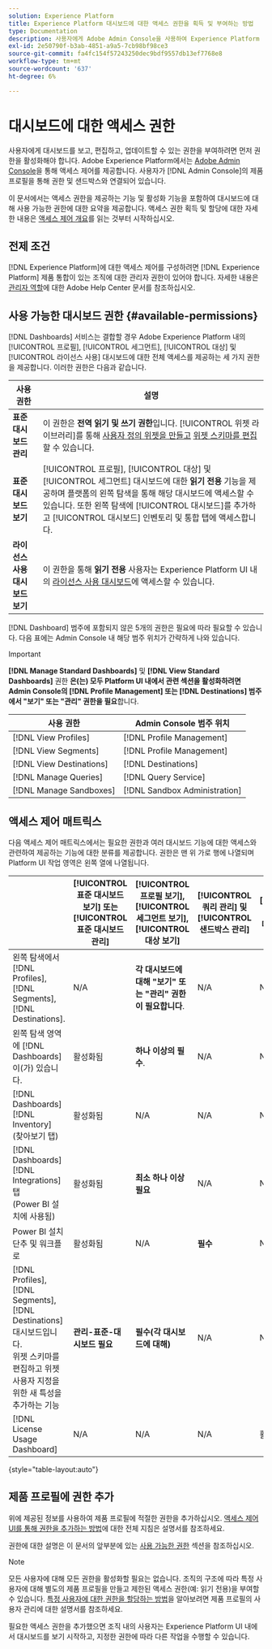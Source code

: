 ```yaml
---
solution: Experience Platform
title: Experience Platform 대시보드에 대한 액세스 권한을 획득 및 부여하는 방법
type: Documentation
description: 사용자에게 Adobe Admin Console을 사용하여 Experience Platform 대시보드를 보고, 편집하고, 업데이트할 수 있는 권한을 부여합니다.
exl-id: 2e50790f-b3ab-4851-a9a5-7cb98bf98ce3
source-git-commit: fa4fc154f57243250dec9bdf9557db13ef7768e8
workflow-type: tm+mt
source-wordcount: '637'
ht-degree: 6%

---
```


# 대시보드에 대한 액세스 권한

사용자에게 대시보드를 보고, 편집하고, 업데이트할 수 있는 권한을 부여하려면 먼저 권한을 활성화해야 합니다. Adobe Experience Platform에서는 [Adobe Admin Console](https://adminconsole.adobe.com/)을 통해 액세스 제어를 제공합니다. 사용자가 [!DNL Admin Console]의 제품 프로필을 통해 권한 및 샌드박스와 연결되어 있습니다.

이 문서에서는 액세스 권한을 제공하는 기능 및 활성화 기능을 포함하여 대시보드에 대해 사용 가능한 권한에 대한 요약을 제공합니다. 액세스 권한 획득 및 할당에 대한 자세한 내용은 [액세스 제어 개요](../access-control/home.md)를 읽는 것부터 시작하십시오.

## 전제 조건

[!DNL Experience Platform]에 대한 액세스 제어를 구성하려면 [!DNL Experience Platform] 제품 통합이 있는 조직에 대한 관리자 권한이 있어야 합니다. 자세한 내용은 [관리자 역할](https://helpx.adobe.com/enterprise/using/admin-roles.html)에 대한 Adobe Help Center 문서를 참조하십시오.

## 사용 가능한 대시보드 권한 {#available-permissions}

[!DNL Dashboards] 서비스는 결합할 경우 Adobe Experience Platform 내의 [!UICONTROL 프로필], [!UICONTROL 세그먼트], [!UICONTROL 대상] 및 [!UICONTROL 라이선스 사용] 대시보드에 대한 전체 액세스를 제공하는 세 가지 권한을 제공합니다. 이러한 권한은 다음과 같습니다.

| 사용 권한 | 설명 |
|---|---|
| **표준 대시보드 관리** | 이 권한은 **전역 읽기 및 쓰기 권한**&#x200B;입니다. [!UICONTROL 위젯 라이브러리]를 통해 [사용자 정의 위젯을 만들고](./customize/custom-widgets.md) [위젯 스키마를 편집](./customize/edit-schema.md)할 수 있습니다. |
| **표준 대시보드 보기** | [!UICONTROL 프로필], [!UICONTROL 대상] 및 [!UICONTROL 세그먼트] 대시보드에 대한 **읽기 전용** 기능을 제공하며 플랫폼의 왼쪽 탐색을 통해 해당 대시보드에 액세스할 수 있습니다. 또한 왼쪽 탐색에 [!UICONTROL 대시보드]를 추가하고 [!UICONTROL 대시보드] 인벤토리 및 통합 탭에 액세스합니다. |
| **라이선스 사용 대시보드 보기** | 이 권한을 통해 **읽기 전용** 사용자는 Experience Platform UI 내의 [라이선스 사용 대시보드](./guides/license-usage.md)에 액세스할 수 있습니다. |

[!DNL Dashboard] 범주에 포함되지 않은 5개의 권한은 필요에 따라 필요할 수 있습니다. 다음 표에는 Admin Console 내 해당 범주 위치가 간략하게 나와 있습니다.

>[!IMPORTANT]
>
>**[!DNL Manage Standard Dashboards]** 및 **[!DNL View Standard Dashboards]** 권한 **은(는) 모두 Platform UI 내에서 관련 섹션을 활성화하려면 Admin Console의 [!DNL Profile Management] 또는 [!DNL Destinations] 범주에서 &quot;보기&quot; 또는 &quot;관리&quot; 권한을 필요**&#x200B;합니다.

| 사용 권한 | Admin Console 범주 위치 |
|---|---|
| [!DNL View Profiles] | [!DNL Profile Management] |
| [!DNL View Segments] | [!DNL Profile Management] |
| [!DNL View Destinations] | [!DNL Destinations] |
| [!DNL Manage Queries] | [!DNL Query Service] |
| [!DNL Manage Sandboxes] | [!DNL Sandbox Administration] |

## 액세스 제어 매트릭스

다음 액세스 제어 매트릭스에서는 필요한 권한과 여러 대시보드 기능에 대한 액세스와 관련하여 제공하는 기능에 대한 분류를 제공합니다. 권한은 맨 위 가로 행에 나열되며 Platform UI 작업 영역은 왼쪽 열에 나열됩니다.

|   | [!UICONTROL 표준 대시보드 보기] 또는 [!UICONTROL 표준 대시보드 관리] | [!UICONTROL 프로필 보기],<br/>[!UICONTROL 세그먼트 보기],<br/> [!UICONTROL 대상 보기] | [!UICONTROL 쿼리 관리] 및 [!UICONTROL 샌드박스 관리] | [!UICONTROL 라이선스 사용 대시보드 보기] |
|---|---|---|---|---|
| 왼쪽 탐색에서 [!DNL Profiles],<br/>[!DNL Segments],<br/>[!DNL Destinations]. | N/A | **각 대시보드에 대해 &quot;보기&quot; 또는 &quot;관리&quot; 권한이 필요합니다**. | N/A | N/A |
| 왼쪽 탐색 영역에 [!DNL Dashboards]이(가) 있습니다. | 활성화됨 | **하나 이상의 필수**. | N/A | N/A |
| [!DNL Dashboards] [!DNL Inventory] <br/>(찾아보기 탭) | 활성화됨 | N/A | N/A | N/A |
| [!DNL Dashboards] [!DNL Integrations] 탭 <br/>(Power BI 설치에 사용됨) | 활성화됨 | **최소 하나 이상 필요** | N/A | N/A |
| Power BI 설치 단추 및 워크플로 | 활성화됨 | N/A | **필수** | N/A |
| [!DNL Profiles],<br/>[!DNL Segments],<br/>[!DNL Destinations] 대시보드입니다.<br/>위젯 스키마를 편집하고 위젯 사용자 지정을 위한 새 특성을 추가하는 기능 | **관리-표준-대시보드 필요** | **필수(각 대시보드에 대해)** | N/A | N/A |
| [!DNL License Usage Dashboard] | N/A | N/A | N/A | 활성화됨 |

{style="table-layout:auto"}

## 제품 프로필에 권한 추가

위에 제공된 정보를 사용하여 제품 프로필에 적절한 권한을 추가하십시오. [액세스 제어 UI를 통해 권한을 추가하는 방법](../access-control/ui/permissions.md)에 대한 전체 지침은 설명서를 참조하세요.

권한에 대한 설명은 이 문서의 앞부분에 있는 [사용 가능한 권한](#available-permissions) 섹션을 참조하십시오.

>[!NOTE]
>
>모든 사용자에 대해 모든 권한을 활성화할 필요는 없습니다. 조직의 구조에 따라 특정 사용자에 대해 별도의 제품 프로필을 만들고 제한된 액세스 권한(예: 읽기 전용)을 부여할 수 있습니다. [특정 사용자에 대한 권한을 할당하는 방법](../access-control/ui/users.md)을 알아보려면 제품 프로필의 사용자 관리에 대한 설명서를 참조하세요.

필요한 액세스 권한을 추가했으면 조직 내의 사용자는 Experience Platform UI 내에서 대시보드를 보기 시작하고, 지정한 권한에 따라 다른 작업을 수행할 수 있습니다.
